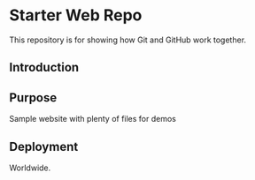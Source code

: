 # Starter Web Repo

This repository is for showing how Git and GitHub work together.

## Introduction


## Purpose

Sample website with plenty of files for demos

## Deployment

Worldwide.
